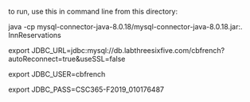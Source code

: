 to run, use this in command line from this directory:

java -cp mysql-connector-java-8.0.18/mysql-connector-java-8.0.18.jar:. InnReservations

export JDBC_URL=jdbc:mysql://db.labthreesixfive.com/cbfrench?autoReconnect=true\&useSSL=false

export JDBC_USER=cbfrench

export JDBC_PASS=CSC365-F2019_010176487

